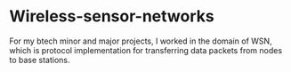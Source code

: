 # Wireless-sensor-networks
For my btech minor and major projects, I worked in the domain of WSN, which is protocol implementation for transferring data packets from nodes to base stations.
